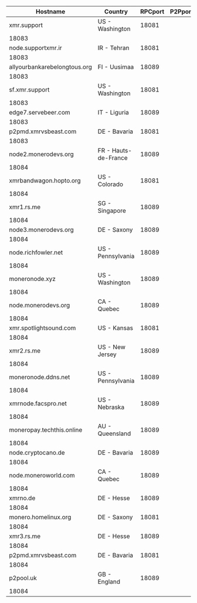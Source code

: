 Hostname | Country | RPCport | P2Pport
--- | --- | --- | ---
xmr.support | US - Washington | 18081
 | 18083
node.supportxmr.ir | IR - Tehran | 18081
 | 18083
allyourbankarebelongtous.org | FI - Uusimaa | 18089
 | 18083
sf.xmr.support | US - Washington | 18081
 | 18083
edge7.servebeer.com | IT - Liguria | 18089
 | 18083
p2pmd.xmrvsbeast.com | DE - Bavaria | 18081
 | 18083
node2.monerodevs.org | FR - Hauts-de-France | 18089
 | 18084
xmrbandwagon.hopto.org | US - Colorado | 18081
 | 18084
xmr1.rs.me | SG - Singapore | 18089
 | 18084
node3.monerodevs.org | DE - Saxony | 18089
 | 18084
node.richfowler.net | US - Pennsylvania | 18089
 | 18084
moneronode.xyz | US - Washington | 18089
 | 18084
node.monerodevs.org | CA - Quebec | 18089
 | 18084
xmr.spotlightsound.com | US - Kansas | 18081
 | 18084
xmr2.rs.me | US - New Jersey | 18089
 | 18084
moneronode.ddns.net | US - Pennsylvania | 18089
 | 18084
xmrnode.facspro.net | US - Nebraska | 18089
 | 18084
moneropay.techthis.online | AU - Queensland | 18089
 | 18084
node.cryptocano.de | DE - Bavaria | 18089
 | 18084
node.moneroworld.com | CA - Quebec | 18089
 | 18084
xmrno.de | DE - Hesse | 18089
 | 18084
monero.homelinux.org | DE - Saxony | 18081
 | 18084
xmr3.rs.me | DE - Hesse | 18089
 | 18084
p2pmd.xmrvsbeast.com | DE - Bavaria | 18081
 | 18084
p2pool.uk | GB - England | 18089
 | 18084
